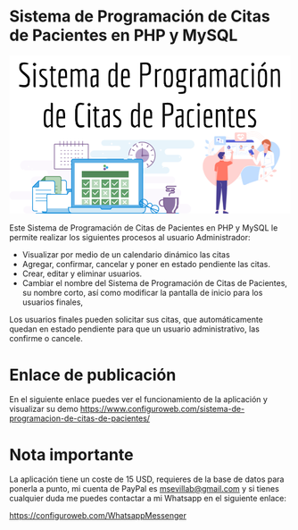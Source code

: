 # Sistema de Programación de Citas de Pacientes en PHP y MySQL

<img src="Sistema de Programacion de Citas de Pacientes.png">
<!-- wp:paragraph -->
<p>Este Sistema de Programación de Citas de Pacientes en PHP y MySQL le permite realizar los siguientes procesos al usuario Administrador:</p>
<!-- /wp:paragraph -->

<!-- wp:list -->
<ul><li>Visualizar por medio de un calendario dinámico las citas</li><li>Agregar, confirmar, cancelar y poner en estado pendiente las citas.</li><li>Crear, editar y eliminar usuarios.</li><li>Cambiar el nombre del Sistema de Programación de Citas de Pacientes, su nombre corto, así como modificar la pantalla de inicio para los usuarios finales, </li></ul>
<!-- /wp:list -->

<!-- wp:paragraph -->
<p>Los usuarios finales pueden solicitar sus citas, que automáticamente quedan en estado pendiente para que un usuario administrativo, las confirme o cancele.</p>
<!-- /wp:paragraph -->

# Enlace de publicación

En el siguiente enlace puedes ver el funcionamiento de la aplicación y visualizar su demo https://www.configuroweb.com/sistema-de-programacion-de-citas-de-pacientes/


# Nota importante
La aplicación tiene un coste de 15 USD, requieres de la base de datos para ponerla a punto, mi cuenta de PayPal es msevillab@gmail.com y si tienes cualquier duda me puedes contactar a mi Whatsapp en el siguiente enlace:

https://configuroweb.com/WhatsappMessenger
